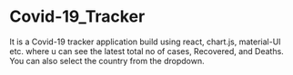 # Covid-19_Tracker
It is a Covid-19 tracker application build using react, chart.js, material-UI etc. where u can see the latest total no of cases, Recovered, and Deaths. You can also select the country from the dropdown.
